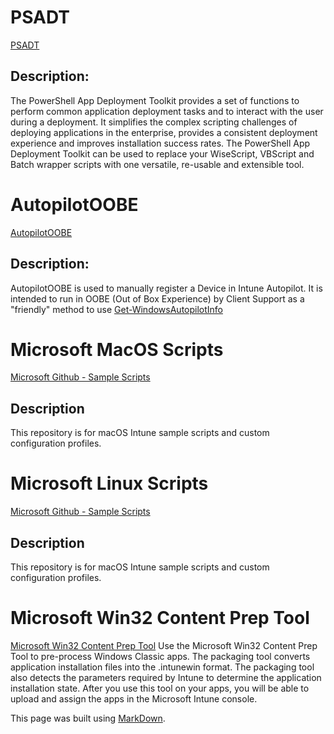 

# PSADT
[PSADT](https://allnewandimproved.psappdeploytoolkit.com/)
## Description: 
The PowerShell App Deployment Toolkit provides a set of functions to perform common application deployment tasks and to interact with the user during a deployment. It simplifies the complex scripting challenges of deploying applications in the enterprise, provides a consistent deployment experience and improves installation success rates. The PowerShell App Deployment Toolkit can be used to replace your WiseScript, VBScript and Batch wrapper scripts with one versatile, re-usable and extensible tool.



# AutopilotOOBE
[AutopilotOOBE](https://autopilotoobe.osdeploy.com/)
## Description:
AutopilotOOBE is used to manually register a Device in Intune Autopilot.  It is intended to run in OOBE (Out of Box Experience) by Client Support as a "friendly" method to use [Get-WindowsAutopilotInfo](https://www.powershellgallery.com/packages/Get-WindowsAutoPilotInfo)



# Microsoft MacOS Scripts
[Microsoft Github - Sample Scripts](https://github.com/microsoft/shell-intune-samples/tree/master/macOS)
## Description
This repository is for macOS Intune sample scripts and custom configuration profiles.



# Microsoft Linux Scripts
[Microsoft Github - Sample Scripts](https://github.com/microsoft/shell-intune-samples/tree/master/Linux)
## Description
This repository is for macOS Intune sample scripts and custom configuration profiles.


# Microsoft Win32 Content Prep Tool
[Microsoft Win32 Content Prep Tool](https://github.com/microsoft/Microsoft-Win32-Content-Prep-Tool)
Use the Microsoft Win32 Content Prep Tool to pre-process Windows Classic apps. The packaging tool converts application installation files into the .intunewin format. The packaging tool also detects the parameters required by Intune to determine the application installation state. After you use this tool on your apps, you will be able to upload and assign the apps in the Microsoft Intune console.


This page was built using [MarkDown](https://docs.github.com/en/get-started/writing-on-github/getting-started-with-writing-and-formatting-on-github/basic-writing-and-formatting-syntax/).